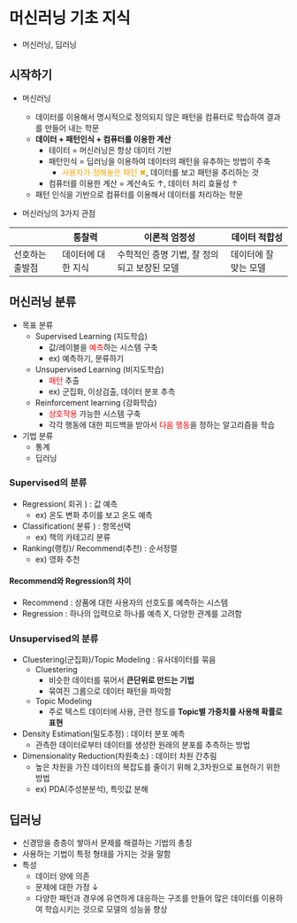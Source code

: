 # 머신러닝 기초 지식
- 머신러닝, 딥러닝

## 시작하기

- 머신러닝

	- 데이터를 이용해서 명시적으로 정의되지 않은 패턴을 컴퓨터로 학습하여 결과를 만들어 내는 학문
	- <text style="font-weight: bold;">데이터 + 패턴인식 + 컴퓨터를 이용한 계산</text>
    	- 테이터 = 머신러닝은 항상 데이터 기반
    	- 패턴인식 = 딥러닝을 이용하여 데이터의 패턴을 유추하는 방법이 주축
    		- <text style="color:orange;">사용자가 정해놓은 패턴 ✖︎</text>, 데이터를 보고 패턴을 추리하는 것
        - 컴퓨터를 이용한 계산 = 계산속도 ↑, 데이터 처리 효율성 ↑
	- 패턴 인식을 기반으로 컴퓨터를 이용해서 데이터를 처리하는 학문
- 머신러닝의 3가지 관점

| | 통찰력 | 이론적 엄정성 | 데이터 적합성 |
| ------ | ------ | ------ | ------ | 
| 선호하는 출발점 | 데이터에 대한 지식 | 수학적인 증명 기법, 잘 정의되고 보장된 모델 | 데이터에 잘 맞는 모델 |

## 머신러닝 분류
- 목표 분류
	- Supervised Learning (지도학습)
		- 값/레이블을 <text style="color:red;">예측</text>하는 시스템 구축 	
		- ex) 예측하기, 분류하기
	- Unsupervised Learning (비지도학습)
		- <text style="color:red;">패턴</text> 추출
		- ex) 군집화, 이상검출, 데이터 분포 추측
	- Reinforcement learning (강화학습)
		-  <text style="color:red;">상호작용</text> 가능한 시스템 구축
		-  각각 행동에 대한 피드백을 받아서 <text style="color:red;">다음 행동</text>을 정하는 알고리즘을 학습
- 기법 분류
	- 통계
	- 딥러닝

### Supervised의 분류
- Regression( 회귀 ) : 값 예측 
	- ex) 온도 변화 추이를 보고 온도 예측	
- Classification( 분류 ) : 항목선택
	- ex) 책의 카테고리 분류
- Ranking(랭킹)/ Recommend(추천) : 순서정렬
	- ex) 영화 추천

#### Recommend와 Regression의 차이
- Recommend : 상품에 대한 사용자의 선호도를 예측하는 시스템
- Regression : 하나의 입력으로 하나를 예측 X, 다양한 관계를 고려함

### Unsupervised의 분류
- Cluestering(군집화)/Topic Modeling
	: 유사데이터를 묶음
	- Cluestering
		- 비슷한 데이터를 묶어서 <text style="font-weight: bold;">큰단위로 만드는 기법</text>
		- 묶여진 그룹으로 데이터 패턴을 파악함
    - Topic Modeling
	    - 주로 텍스트 데이터에 사용, 관련 정도를 <text style="font-weight: bold;">Topic별 가중치를 사용해 확률로 표현</text>
- Density Estimation(밀도추정)
	: 데이터 분포 예측
    - 관측한 데이터로부터 데이터를 생성한 원래의 분포를 추측하는 방법
- Dimensionality Reduction(차원축소)
	: 데이터 차원 간추림
    - 높은 차원을 가진 데이터의 복잡도를 줄이기 위해 2,3차원으로 표현하기 위한 방법
    - ex) PDA(주성분분석), 특잇값 분해

## 딥러닝
- 신경망을 층층이 쌓아서 문제를 해결하는 기법의 총칭
- 사용하는 기법이 특정 형태를 가지는 것을 말함
- 특성 
	- 데이터 양에 의존
	- 문제에 대한 가정 ↓
	- 다양한 패턴과 경우에 유연하게 대응하는 구조를 만들어 많은 데이터를 이용하여 학습시키는 것으로 모델의 성능을 향상